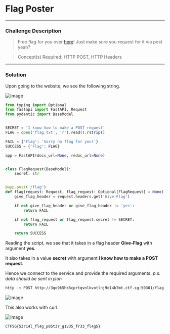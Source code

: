 # Flag Poster

---

### Challenge Description

> Free flag for you over [here](http://3qo9k5hk5cprtqvnlkvotlnj9d14b7mt.ctf.sg:50301/flag)! Just make sure you request for it via post yeah?

> Concept(s) Required: HTTP POST, HTTP Headers

---

### Solution

Upon going to the website, we see the following string.

![image](https://user-images.githubusercontent.com/76640319/115958352-b26ae180-a539-11eb-8727-3ac2f953d3db.png)

```py
from typing import Optional
from fastapi import FastAPI, Request
from pydantic import BaseModel


SECRET = 'I know how to make a POST request'
FLAG = open('flag.txt', 'r').read().rstrip()

FAIL = {'Flag': 'Sorry no flag for you!'}
SUCCESS = {'Flag': FLAG}

app = FastAPI(docs_url=None, redoc_url=None)


class FlagRequest(BaseModel):
    secret: str


@app.post('/flag')
def flag(request: Request, flag_request: Optional[FlagRequest] = None):
    give_flag_header = request.headers.get('Give-Flag')

    if not give_flag_header or give_flag_header != 'yes':
        return FAIL

    if not flag_request or flag_request.secret != SECRET:
        return FAIL

    return SUCCESS
```

Reading the script, we see that it takes in a flag header **Give-Flag** with argument **yes**.

It also takes in a value **secret** with argument **I know how to make a POST request**.

Hence we connect to the service and provide the required arguments. _p.s. data should be sent in json_

```sh
http -v POST http://3qo9k5hk5cprtqvnlkvotlnj9d14b7mt.ctf.sg:50301/flag 'Give-Flag: yes' 'secret=I know how to make a POST request'
```

![image](https://user-images.githubusercontent.com/76640319/115958398-f231c900-a539-11eb-98fe-5411ba290b1e.png)

This also works with curl.

![image](https://user-images.githubusercontent.com/76640319/115958411-ffe74e80-a539-11eb-8cca-0b126938617c.png)

```
CTFSG{53r14l_fl4g_p05t3r_g1v35_fr33_fl4g5}
```
